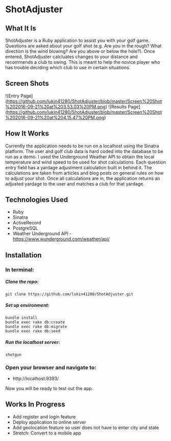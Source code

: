 # ShotAdjuster

## What It Is
ShotAdjuster is a Ruby application to assist you with your golf game.  Questions are asked about your golf shot (e.g. Are you in the rough? What direction is the wind blowing? Are you above or below the hole?).  Once entered, ShotAdjuster calcluates changes to your distance and recommends a club to swing.  This is meant to help the novice player who has trouble deciding which club to use in certain situations. 

## Screen Shots

![Entry Page] (https://github.com/lukin41280/ShotAdjuster/blob/master/Screen%20Shot%202016-09-21%20at%203.53.03%20PM.png)
![Results Page] (https://github.com/lukin41280/ShotAdjuster/blob/master/Screen%20Shot%202016-09-21%20at%204.15.47%20PM.png)

## How It Works
Currently the application needs to be run on a localhost using the Sinatra platform.  The user and golf club data is hard coded into the database to be run as a demo.  I used the Underground Weather API to obtain the local temperature and wind speed to be used for shot calculations.  Each question entry field has a yardage adjustment calculation built in behind it.  The calculations are taken from articles and blog posts on general rules on how to adjust your shot.  Once all calculations are in, the application returns an adjusted yardage to the user and matches a club for that yardage.      

## Technologies Used
- Ruby
- Sinatra
- ActiveRecord
- PostgreSQL
- Weather Underground API - https://www.wunderground.com/weather/api/

## Installation

### In terminal:
##### Clone the repo:

    git clone https://github.com/lukin41280/ShotAdjuster.git
    
##### Set up environment:

    bundle install
    bundle exec rake db:create
    bundle exec rake db:migrate
    bundle exec rake db:seed
    
##### Run the localhost server:

    shotgun
    
### Open your browser and navigate to:

- http://localhost:9393/
    
Now you will be ready to test out the app.

## Works In Progress
- Add register and login feature 
- Deploy application to online server
- Add geolocation feature so user does not have to enter city and state
- Stretch: Convert to a mobile app 
